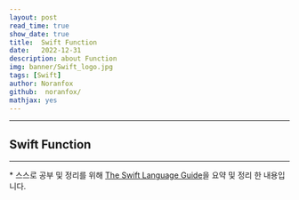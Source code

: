 ```yaml
---
layout: post
read_time: true
show_date: true
title:  Swift Function
date:   2022-12-31
description: about Function
img: banner/Swift_logo.jpg
tags: [Swift]
author: Noranfox
github:  noranfox/
mathjax: yes
---
```


---
## Swift Function
---
\* 스스로 공부 및 정리를 위해 [The Swift Language Guide](https://jusung.gitbook.io/the-swift-language-guide/)을 요약 및 정리 한 내용입니다. 
